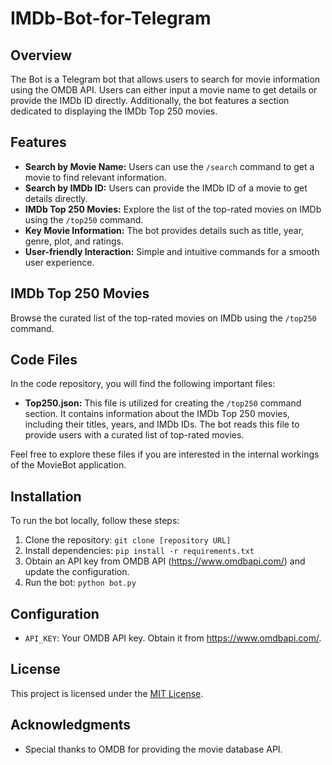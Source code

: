 # IMDb-Bot-for-Telegram

## Overview

The Bot is a Telegram bot that allows users to search for movie information using the OMDB API. Users can either input a movie name to get details or provide the IMDb ID directly. Additionally, the bot features a section dedicated to displaying the IMDb Top 250 movies.

## Features

- **Search by Movie Name:** Users can use the `/search` command to get a movie to find relevant information.
- **Search by IMDb ID:** Users can provide the IMDb ID of a movie to get details directly.
- **IMDb Top 250 Movies:** Explore the list of the top-rated movies on IMDb using the `/top250` command.
- **Key Movie Information:** The bot provides details such as title, year, genre, plot, and ratings.
- **User-friendly Interaction:** Simple and intuitive commands for a smooth user experience.

## IMDb Top 250 Movies

Browse the curated list of the top-rated movies on IMDb using the `/top250` command.

## Code Files

In the code repository, you will find the following important files:

- **Top250.json:** This file is utilized for creating the `/top250` command section. It contains information about the IMDb Top 250 movies, including their titles, years, and IMDb IDs. The bot reads this file to provide users with a curated list of top-rated movies.

Feel free to explore these files if you are interested in the internal workings of the MovieBot application.

## Installation

To run the bot locally, follow these steps:

1. Clone the repository: `git clone [repository URL]`
2. Install dependencies: `pip install -r requirements.txt`
3. Obtain an API key from OMDB API (https://www.omdbapi.com/) and update the configuration.
4. Run the bot: `python bot.py`

## Configuration

- `API_KEY`: Your OMDB API key. Obtain it from https://www.omdbapi.com/.

## License

This project is licensed under the [MIT License](LICENSE).

## Acknowledgments

- Special thanks to OMDB for providing the movie database API.
